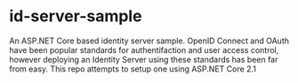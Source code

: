# id-server-sample
An ASP.NET Core based identity server sample. OpenID Connect and OAuth have been popular standards for authentifaction and user access control, however deploying an Identity Server using these standards has been far from easy. This repo attempts to setup one using ASP.NET Core 2.1
